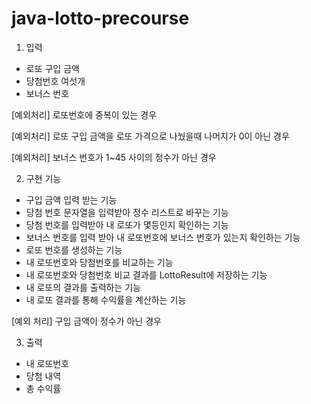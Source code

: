 # java-lotto-precourse

1. 입력

- 로또 구입 금액
- 당첨번호 여섯개
- 보너스 번호

[예외처리] 로또번호에 중복이 있는 경우

[예외처리] 로또 구입 금액을 로또 가격으로 나눴을때 나머지가 0이 아닌 경우

[예외처리] 보너스 번호가 1~45 사이의 정수가 아닌 경우

2. 구현 기능

- 구입 금액 입력 받는 기능
- 당첨 번호 문자열을 입력받아 정수 리스트로 바꾸는 기능
- 당첨 번호를 입력받아 내 로또가 몇등인지 확인하는 기능
- 보너스 번호를 입력 받아 내 로또번호에 보너스 번호가 있는지 확인하는 기능
- 로또 번호를 생성하는 기능
- 내 로또번호와 당첨번호를 비교하는 기능
- 내 로또번호와 당첨번호 비교 결과를 LottoResult에 저장하는 기능
- 내 로또의 결과를 출력하는 기능
- 내 로또 결과를 통해 수익률을 계산하는 기능

[예외 처리] 구입 금액이 정수가 아닌 경우

3. 출력

- 내 로또번호
- 당첨 내역
- 총 수익률